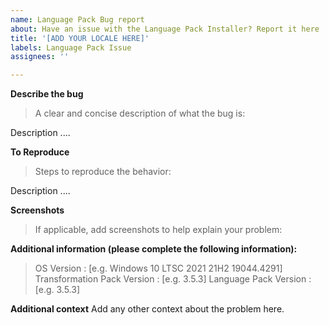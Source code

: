 ```yaml
---
name: Language Pack Bug report
about: Have an issue with the Language Pack Installer? Report it here
title: '[ADD YOUR LOCALE HERE]'
labels: Language Pack Issue
assignees: ''

---
```


<!--
**Please fill out this document according to the format, otherwise we will not accept it and simply CLOSE.**
-->
**Describe the bug**
> A clear and concise description of what the bug is:

Description ....

**To Reproduce**
> Steps to reproduce the behavior:

Description ....

**Screenshots**
> If applicable, add screenshots to help explain your problem:


**Additional information (please complete the following information):**
 > OS Version : [e.g. Windows 10 LTSC 2021 21H2 19044.4291]
 > Transformation Pack Version : [e.g. 3.5.3]
 > Language Pack Version : [e.g. 3.5.3]

**Additional context**
Add any other context about the problem here.
